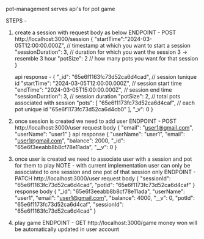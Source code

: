 pot-management serves api's for pot game

STEPS -

1. create a session with request body as below
   ENDPOINT - POST http://localhost:3000/session
   {
   "startTime":"2024-03-05T12:00:00.000Z", // timestamp at which you want to start a session
   "sessionDuration": 3, // duration for which you want the session 3 -> resemble 3 hour
   "potSize": 2 // how many pots you want for that session
   }

   api response -
   {
   "\_id": "65e6f1163fc73d52ca6d4cad", // session tunique id
   "startTime": "2024-03-05T12:00:00.000Z", // session start time
   "endTime": "2024-03-05T15:00:00.000Z", // session end time
   "sessionDuration": 3, // session duration
   "potSize": 2, // total pots associated with session
   "pots": [
   "65e6f1173fc73d52ca6d4caf", // each pot unique id
   "65e6f1173fc73d52ca6d4cb0"
   ],
   "\_v": 0
   }

2. once session is created we need to add user
   ENDPOINT - POST http://localhost:3000/user
   request body
   {
   "email": "user1@gmail.com",
   "userName": "user1"
   }
   api response
   {
   "userName": "user1",
   "email": "user1@gmail.com",
   "balance": 2000,
   "\_id": "65e6f3eeabb8b8cf78e11ada",
   "\_\_v": 0
   }

3. once user is created we need to associate user with a session and pot for them to play
   NOTE - with current implementation user can only be associated to one session and one pot of that session only
   ENDPOINT - PATCH http://localhost:3000/user
   request body
   {
   "sessionId": "65e6f1163fc73d52ca6d4cad",
   "potId": "65e6f1173fc73d52ca6d4caf"
   }
   response body
   {
   "\_id": "65e6f3eeabb8b8cf78e11ada",
   "userName": "user1",
   "email": "user1@gmail.com",
   "balance": 4000,
   "\_\_v": 0,
   "potId": "65e6f1173fc73d52ca6d4caf",
   "sessionId": "65e6f1163fc73d52ca6d4cad"
   }

4. play game
   ENDPOINT - GET http://localhost:3000/game
   money won will be automatically updated in user account
